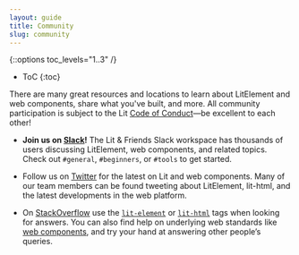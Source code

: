 ```yaml
---
layout: guide
title: Community
slug: community
---
```


{::options toc_levels="1..3" /}
* ToC
{:toc}


There are many great resources and locations to learn about LitElement and web components,
share what you've built, and more. All community participation is subject to the Lit
<a href="https://github.com/lit/lit/blob/main/CODE_OF_CONDUCT.md">Code of Conduct</a>—be
excellent to each other!

*   <strong>Join us on <a href="https://lit.dev/slack-invite/">Slack</a>!</strong> The
    Lit & Friends Slack workspace has thousands of users discussing LitElement, web components, and related topics.
    Check out <code>#general</code>, <code>#beginners</code>, or
    <code>#tools</code> to get started.

*   Follow us on <a href="https://twitter.com/buildWithLit">Twitter</a>
    for the latest on Lit and web components. Many
    of our team members can be found tweeting about LitElement, lit-html,
    and the latest developments in the web platform.


*   On <a href="https://stackoverflow.com/tags/lit-element">StackOverflow</a> use
    the  <code><a href="https://stackoverflow.com/tags/lit-element">lit-element</a></code> or
    <code><a href="https://stackoverflow.com/tags/lit-html">lit-html</a></code> tags when
    looking for answers. You can also find help on underlying web standards like
    <a href="https://stackoverflow.com/tags/web-component">web components</a>, and try your
    hand at answering other people’s queries.


